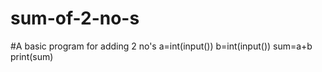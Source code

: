 # sum-of-2-no-s
#A basic program for adding 2 no's
a=int(input())
b=int(input())
sum=a+b
print(sum)

